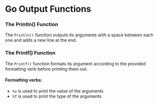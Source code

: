 # Go Output Functions

### The Println() Function

The `Println()` function outputs its arguments with a space between each one and adds a new line at the end.


### The Printf() Function

The `Printf()` function formats its argument according to the provided formatting verb before printing them out.

#### Formatting verbs:

* `%v` is used to print the value of the arguments
* `%T` is used to print the type of the arguments